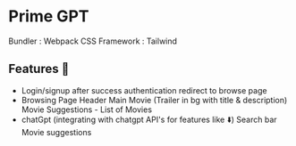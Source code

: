 # Prime GPT

Bundler : Webpack
CSS Framework : Tailwind

## Features 🚀

- Login/signup
    after success authentication redirect to browse page
- Browsing Page
    Header
    Main Movie (Trailer in bg with title & description)
    Movie Suggestions - List of Movies
- chatGpt (integrating with chatgpt API's for features like ⬇️)
    Search bar
    Movie suggestions